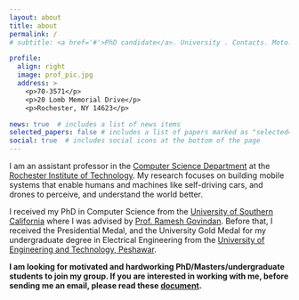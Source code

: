 ```yaml
---
layout: about
title: about
permalink: /
# subtitle: <a href='#'>PhD candidate</a>. University . Contacts. Moto. Etc.

profile:
  align: right
  image: prof_pic.jpg
  address: >
    <p>70-3571</p>
    <p>20 Lomb Memorial Drive</p>
    <p>Rochester, NY 14623</p>

news: true  # includes a list of news items
selected_papers: false # includes a list of papers marked as "selected={true}"
social: true  # includes social icons at the bottom of the page
---
```


I am an assistant professor in the [Computer Science Department](https://www.rit.edu/computing/department-computer-science) at the [Rochester Institute of Technology](https://www.rit.edu/). My research focuses on building mobile systems that enable humans and machines like self-driving cars, and drones to perceive, and understand the world better. 

I received my PhD in Computer Science from the [University of Southern California](https://www.usc.edu/) where I was advised by [Prof. Ramesh Govindan](https://govindan.usc.edu/). Before that, I received the Presidential Medal, and the University Gold Medal for my undergraduate degree in Electrical Engineering from the [University of Engineering and Technology, Peshawar](https://www.uetpeshawar.edu.pk/).

**I am looking for motivated and hardworking PhD/Masters/undergraduate students to join my group. If you are interested in working with me, before sending me an email, please read these [document](/students/).**